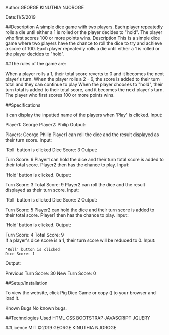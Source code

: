 Author:GEORGE KINUTHIA NJOROGE

Date:11/5/2019

##Description
A simple dice game with two players. Each player repeatedly rolls a die until either a 1 is rolled or the player decides to "hold". The player who first scores 100 or more points wins.
Description
This is a simple dice game where two players have the chance to roll the dice to try and achieve a score of 100. Each player repeatedly rolls a die until either a 1 is rolled or the player decides to "hold".

##The rules of the game are:

When a player rolls a 1, their total score reverts to 0 and it becomes the next player's turn.
When the player rolls a 2 - 6, the score is added to their turn total and they can continue to play
When the player chooses to "hold", their turn total is added to their total score, and it becomes the next player's turn.
The player who first scores 100 or more points wins.

##Specifications

It can display the inputted name of the players when 'Play' is clicked.
Input:

   Player1: George
   Player2: Philip
Output:

   Players:   George            Philip
Player1 can roll the dice and the result displayed as their turn score.
Input:

 'Roll' button is clicked
 Dice Score: 3
Output:

  Turn Score: 6
Player1 can hold the dice and their turn total score is added to their total score. Player2 then has the chance to play.
Input:

  'Hold' button is clicked.
Output:

   Turn Score: 3
   Total Score: 9
Player2 can roll the dice and the result displayed as their turn score.
Input:

 'Roll' button is clicked
 Dice Score: 2
Output:

  Turn Score: 5
Player2 can hold the dice and their turn score is added to their total score. Player1 then has the chance to play.
Input:

   'Hold' button is clicked.
Output:

   Turn Score: 4
   Total Score: 9        
If a player's dice score is a 1, their turn score will be reduced to 0.
Input:

    'Roll' button is clicked
    Dice Score: 1
Output:

   Previous Turn Score: 30
   New Turn Score: 0

##Setup/Installation

To view the website, click Pig Dice Game or copy () to your browser and load it.

Known Bugs
No known bugs.

##Technologies Used
HTML
CSS
BOOTSTRAP
JAVASCRIPT
JQUERY

##Licence
MIT ©2019 GEORGE KINUTHIA NJOROGE
